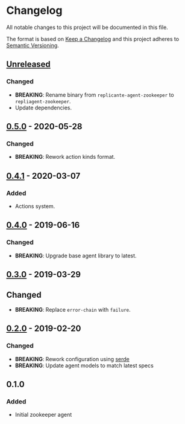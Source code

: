 <!-- markdownlint-disable MD022 MD024 MD032 -->
# Changelog
All notable changes to this project will be documented in this file.

The format is based on [Keep a Changelog](http://keepachangelog.com/en/1.0.0/)
and this project adheres to [Semantic Versioning](http://semver.org/spec/v2.0.0.html).

## [Unreleased]
### Changed
- **BREAKING**: Rename binary from `replicante-agent-zookeeper` to `repliagent-zookeeper`.
- Update dependencies.

## [0.5.0] - 2020-05-28
### Changed
- **BREAKING**: Rework action kinds format.

## [0.4.1] - 2020-03-07
### Added
- Actions system.

## [0.4.0] - 2019-06-16
### Changed
- **BREAKING**: Upgrade base agent library to latest.

## [0.3.0] - 2019-03-29
## Changed
- **BREAKING**: Replace `error-chain` with `failure`.

## [0.2.0] - 2019-02-20
### Changed
- **BREAKING**: Rework configuration using [serde](https://docs.rs/serde)
- **BREAKING**: Update agent models to match latest specs

## 0.1.0
### Added
- Initial zookeeper agent

[Unreleased]: https://github.com/replicante-io/agents/compare/v0.5.0...HEAD
[0.5.0]: https://github.com/replicante-io/agents/compare/v0.4.1...v0.5.0
[0.4.1]: https://github.com/replicante-io/agents/compare/v0.4.0...v0.4.1
[0.4.0]: https://github.com/replicante-io/agents/compare/v0.3.0...v0.4.0
[0.3.0]: https://github.com/replicante-io/agents/compare/v0.2.0...v0.3.0
[0.2.0]: https://github.com/replicante-io/agents/compare/v0.1.0...v0.2.0

